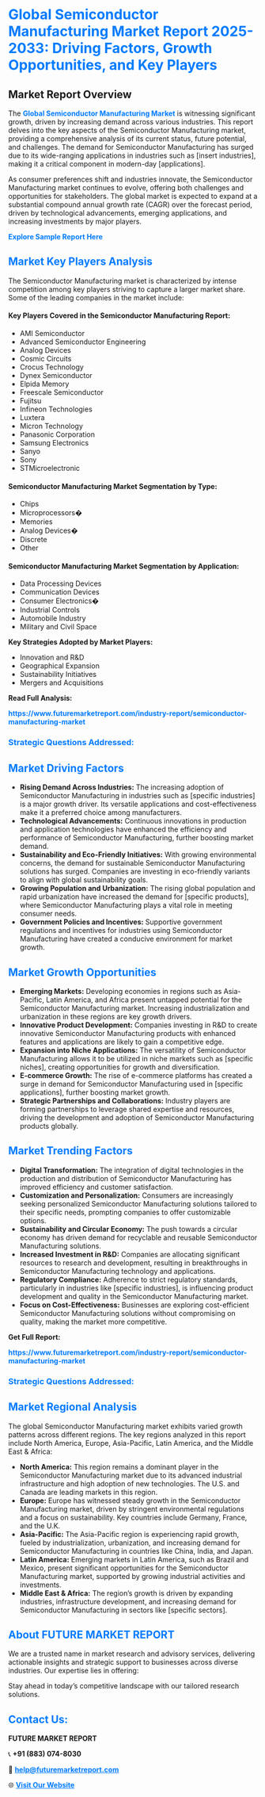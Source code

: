 <h1 style="color: #007BFF;">Global Semiconductor Manufacturing Market Report 2025-2033: Driving Factors, Growth Opportunities, and Key Players</h1>

<section id="overview">
<h2>Market Report Overview</h2>
<p>The <a href="https://www.futuremarketreport.com/industry-report/semiconductor-manufacturing-market" style="color: #007BFF; text-decoration: none;"><strong>Global Semiconductor Manufacturing Market</strong></a> is witnessing significant growth, driven by increasing demand across various industries. This report delves into the key aspects of the Semiconductor Manufacturing market, providing a comprehensive analysis of its current status, future potential, and challenges. The demand for Semiconductor Manufacturing has surged due to its wide-ranging applications in industries such as [insert industries], making it a critical component in modern-day [applications].</p>
<p>As consumer preferences shift and industries innovate, the Semiconductor Manufacturing market continues to evolve, offering both challenges and opportunities for stakeholders. The global market is expected to expand at a substantial compound annual growth rate (CAGR) over the forecast period, driven by technological advancements, emerging applications, and increasing investments by major players.</p>
</section>

<section id="overview">
<p><a href="https://www.futuremarketreport.com/request-sample/reportId=84607" style="color: #007BFF; text-decoration: none;"><strong>Explore Sample Report Here</strong></a></p>
</section>

<section id="key-players">
<h2 style="color: #007BFF;">Market Key Players Analysis</h2>
<p>The Semiconductor Manufacturing market is characterized by intense competition among key players striving to capture a larger market share. Some of the leading companies in the market include:</p>
<h4>Key Players Covered in the Semiconductor Manufacturing Report:</h4>
<ul><li>AMI Semiconductor</li><li>Advanced Semiconductor Engineering</li><li>Analog Devices</li><li>Cosmic Circuits</li><li>Crocus Technology</li><li>Dynex Semiconductor</li><li>Elpida Memory</li><li>Freescale Semiconductor</li><li>Fujitsu</li><li>Infineon Technologies</li><li>Luxtera</li><li>Micron Technology</li><li>Panasonic Corporation</li><li>Samsung Electronics</li><li>Sanyo</li><li>Sony</li><li>STMicroelectronic</li></ul>
<h4>Semiconductor Manufacturing Market Segmentation by Type:</h4>
<ul><li>Chips</li><li>Microprocessors�</li><li>Memories</li><li>Analog Devices�</li><li>Discrete</li><li>Other</li></ul>

<h4>Semiconductor Manufacturing Market Segmentation by Application:</h4>
<ul><li>Data Processing Devices</li><li>Communication Devices</li><li>Consumer Electronics�</li><li>Industrial Controls</li><li>Automobile Industry</li><li>Military and Civil Space</li></ul>
<p><strong>Key Strategies Adopted by Market Players:</strong></p>
<ul>
<li>Innovation and R&D</li>
<li>Geographical Expansion</li>
<li>Sustainability Initiatives</li>
<li>Mergers and Acquisitions</li>
</ul>
</section>

<section>
<p><strong>Read Full Analysis: </strong></p><a href="https://www.futuremarketreport.com/industry-report/semiconductor-manufacturing-market" style="color: #007BFF; text-decoration: none;"><strong>https://www.futuremarketreport.com/industry-report/semiconductor-manufacturing-market</strong></a>
<h3 style="color: #007BFF;">Strategic Questions Addressed:</h3>
</section>

<section id="driving-factors">
<h2 style="color: #007BFF;">Market Driving Factors</h2>
<ul>
<li><strong>Rising Demand Across Industries:</strong> The increasing adoption of Semiconductor Manufacturing in industries such as [specific industries] is a major growth driver. Its versatile applications and cost-effectiveness make it a preferred choice among manufacturers.</li>
<li><strong>Technological Advancements:</strong> Continuous innovations in production and application technologies have enhanced the efficiency and performance of Semiconductor Manufacturing, further boosting market demand.</li>
<li><strong>Sustainability and Eco-Friendly Initiatives:</strong> With growing environmental concerns, the demand for sustainable Semiconductor Manufacturing solutions has surged. Companies are investing in eco-friendly variants to align with global sustainability goals.</li>
<li><strong>Growing Population and Urbanization:</strong> The rising global population and rapid urbanization have increased the demand for [specific products], where Semiconductor Manufacturing plays a vital role in meeting consumer needs.</li>
<li><strong>Government Policies and Incentives:</strong> Supportive government regulations and incentives for industries using Semiconductor Manufacturing have created a conducive environment for market growth.</li>
</ul>
</section>

<section id="growth-opportunities">
<h2 style="color: #007BFF;">Market Growth Opportunities</h2>
<ul>
<li><strong>Emerging Markets:</strong> Developing economies in regions such as Asia-Pacific, Latin America, and Africa present untapped potential for the Semiconductor Manufacturing market. Increasing industrialization and urbanization in these regions are key growth drivers.</li>
<li><strong>Innovative Product Development:</strong> Companies investing in R&D to create innovative Semiconductor Manufacturing products with enhanced features and applications are likely to gain a competitive edge.</li>
<li><strong>Expansion into Niche Applications:</strong> The versatility of Semiconductor Manufacturing allows it to be utilized in niche markets such as [specific niches], creating opportunities for growth and diversification.</li>
<li><strong>E-commerce Growth:</strong> The rise of e-commerce platforms has created a surge in demand for Semiconductor Manufacturing used in [specific applications], further boosting market growth.</li>
<li><strong>Strategic Partnerships and Collaborations:</strong> Industry players are forming partnerships to leverage shared expertise and resources, driving the development and adoption of Semiconductor Manufacturing products globally.</li>
</ul>
</section>

<section id="trending-factors">
<h2 style="color: #007BFF;">Market Trending Factors</h2>
<ul>
<li><strong>Digital Transformation:</strong> The integration of digital technologies in the production and distribution of Semiconductor Manufacturing has improved efficiency and customer satisfaction.</li>
<li><strong>Customization and Personalization:</strong> Consumers are increasingly seeking personalized Semiconductor Manufacturing solutions tailored to their specific needs, prompting companies to offer customizable options.</li>
<li><strong>Sustainability and Circular Economy:</strong> The push towards a circular economy has driven demand for recyclable and reusable Semiconductor Manufacturing solutions.</li>
<li><strong>Increased Investment in R&D:</strong> Companies are allocating significant resources to research and development, resulting in breakthroughs in Semiconductor Manufacturing technology and applications.</li>
<li><strong>Regulatory Compliance:</strong> Adherence to strict regulatory standards, particularly in industries like [specific industries], is influencing product development and quality in the Semiconductor Manufacturing market.</li>
<li><strong>Focus on Cost-Effectiveness:</strong> Businesses are exploring cost-efficient Semiconductor Manufacturing solutions without compromising on quality, making the market more competitive.</li>
</ul>
</section>

<section>
<p><strong>Get Full Report: </strong></p><a href="https://www.futuremarketreport.com/industry-report/semiconductor-manufacturing-market" style="color: #007BFF; text-decoration: none;"><strong>https://www.futuremarketreport.com/industry-report/semiconductor-manufacturing-market</strong></a>
<h3 style="color: #007BFF;">Strategic Questions Addressed:</h3>
</section>


<section id="regional-analysis">
<h2 style="color: #007BFF;">Market Regional Analysis</h2>
<p>The global Semiconductor Manufacturing market exhibits varied growth patterns across different regions. The key regions analyzed in this report include North America, Europe, Asia-Pacific, Latin America, and the Middle East & Africa:</p>
<ul>
<li><strong>North America:</strong> This region remains a dominant player in the Semiconductor Manufacturing market due to its advanced industrial infrastructure and high adoption of new technologies. The U.S. and Canada are leading markets in this region.</li>
<li><strong>Europe:</strong> Europe has witnessed steady growth in the Semiconductor Manufacturing market, driven by stringent environmental regulations and a focus on sustainability. Key countries include Germany, France, and the U.K.</li>
<li><strong>Asia-Pacific:</strong> The Asia-Pacific region is experiencing rapid growth, fueled by industrialization, urbanization, and increasing demand for Semiconductor Manufacturing in countries like China, India, and Japan.</li>
<li><strong>Latin America:</strong> Emerging markets in Latin America, such as Brazil and Mexico, present significant opportunities for the Semiconductor Manufacturing market, supported by growing industrial activities and investments.</li>
<li><strong>Middle East & Africa:</strong> The region’s growth is driven by expanding industries, infrastructure development, and increasing demand for Semiconductor Manufacturing in sectors like [specific sectors].</li>
</ul>
</section>

<footer>
<h2 style="color: #007BFF;">About FUTURE MARKET REPORT</h2>
<p>We are a trusted name in market research and advisory services, delivering actionable insights and strategic support to businesses across diverse industries. Our expertise lies in offering:</p>

<p>Stay ahead in today’s competitive landscape with our tailored research solutions.</p>

<h2 style="color: #007BFF;">Contact Us:</h2>
<p><strong>FUTURE MARKET REPORT</strong></p>
<p>📞 <strong>+91 (883) 074-8030</strong></p>
<p>📧 <strong><a href="mailto:help@futuremarketreport.com" style="color: #007BFF;">help@futuremarketreport.com</a></strong></p>
<p>🌐 <strong><a href="https://www.futuremarketreport.com/" style="color: #007BFF;">Visit Our Website</a></strong></p>
</footer>